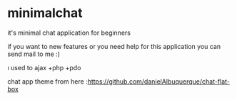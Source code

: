 # minimalchat

it's minimal chat application for beginners 

if you want to new features or you need help for this application
you can send mail to me :) 

ı used to ajax +php +pdo


chat app theme from  here :https://github.com/danielAlbuquerque/chat-flat-box
